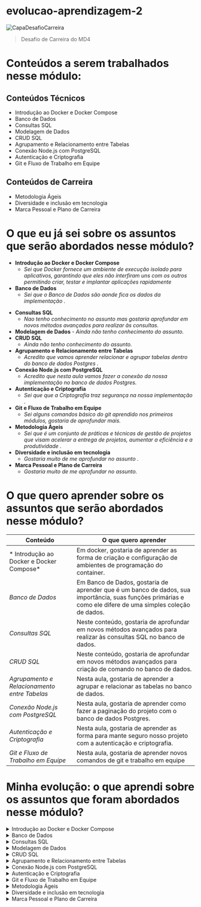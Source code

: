 # evolucao-aprendizagem-2


![CapaDesafioCarreira](https://github.com/user-attachments/assets/2e29fccc-f485-4089-82db-9bfd27042460)


> Desafio de Carreira do MD4


<h1>Conteúdos a serem trabalhados nesse módulo:</h1> 

## Conteúdos Técnicos

-  Introdução ao Docker e Docker Compose
-  Banco de Dados
-  Consultas SQL
-  Modelagem de Dados
-  CRUD SQL
-  Agrupamento e Relacionamento entre Tabelas
-  Conexão Node.js com PostgreSQL
-  Autenticação e Criptografia
-  Git e Fluxo de Trabalho em Equipe

## Conteúdos de Carreira

- Metodologia Ágeis
- Diversidade e inclusão em tecnologia
- Marca Pessoal e Plano de Carreira


# O que eu já sei sobre os assuntos que serão abordados nesse módulo?

+ **Introdução ao Docker e Docker Compose**
    - *Sei que  Docker fornece um ambiente de execução isolado para aplicativos, garantindo que eles não interfiram uns com os outros permitindo criar, testar e implantar aplicações rapidamente*
+ **Banco de Dados**
    - *Sei que o Banco de Dados são aonde fica os dados da implementação .*
- **Consultas SQL**
    - *Nao tenho conhecimento no assunto mas gostaria aprofundar em novos métodos avançados para realizar às consultas.*
- **Modelagem de Dados**
      - *Ainda não tenho conhecimento do assunto.*
- **CRUD SQL**
    - *Ainda não tenho conhecimento do assunto.*
- **Agrupamento e Relacionamento entre Tabelas**
    - *Acredito que vamos aprender relacionar e agrupar tabelas dentro do banco de dados Postgres .*
- **Conexão Node.js com PostgreSQL**
    - *Acredito que nesta aula vamos fazer a conexão da nossa implementação no banco de dados Postgres.*
- **Autenticação e Criptografia**
    - *Sei que que a Criptografia traz segurança na nossa implementação .*
- **Git e Fluxo de Trabalho em Equipe**
    - *Sei alguns comandos básico do git aprendido nos primeiros módulos, gostaria de aprofundar mais.*
- **Metodologia Ágeis**
    - *Sei que é um conjunto de práticas e técnicas de gestão de projetos que visam acelerar a entrega de projetos, aumentar a eficiência e a produtividade  .*
 - **Diversidade e inclusão em tecnologia**
    - *Gostaria muito de me aprofundar no assunto .*
 - **Marca Pessoal e Plano de Carreira**
    - *Gostaria muito de me aprofundar no assunto.*


# O que quero aprender sobre os assuntos que serão abordados nesse módulo?


| **Conteúdo**  | **O que quero aprender** |
| ------------- | ------------- |
| * Introdução ao Docker e Docker Compose* | Em docker, gostaria de aprender as forma de criação e configuração de ambientes de programação do container.   |
| *Banco de Dados*  | Em Banco de Dados, gostaria de aprender que é um banco de dados, sua importância, suas funções primárias e como ele difere de uma simples coleção de dados. |
| *Consultas SQL*  | Neste conteúdo, gostaria de aprofundar em novos métodos avançados para realizar às consultas SQL no banco de dados.  |
| *CRUD SQL*  | Neste conteúdo, gostaria de aprofundar em novos métodos avançados para criação de comando no banco de dados.  |
| *Agrupamento e Relacionamento entre Tabelas*  | Nesta aula, gostaria de aprender a agrupar e relacionar as tabelas no banco de dados.  |
| *Conexão Node.js com PostgreSQL*  | Nesta aula, gostaria de aprender como fazer a paginação do projeto com o banco de dados Postgres.  |
| *Autenticação e Criptografia*  | Nesta aula, gostaria de aprender as forma para mante seguro nosso projeto com a autenticação e criptografia.  |
| *Git e Fluxo de Trabalho em Equipe*  | Nesta aula, gostaria de aprender novos comandos de git e trabalho em equipe  |

# Minha evolução: o que aprendi sobre os assuntos que foram abordados nesse módulo?

<details>
<summary>Introdução ao Docker e Docker Compose</summary>
    
*Neste conteúdo,.....*
</details>

<details>
<summary>Banco de Dados</summary>

*Neste conteúdo ...*
</details>

 <details>
<summary>Consultas SQL</summary>
     
 *Neste conteúdo....*
</details>

  <details>
<summary>Modelagem de Dados</summary>
      
*Neste conteúdo....*
</details>

  <details>
<summary>CRUD SQL</summary>

*Neste....*
</details>

  <details>
<summary>Agrupamento e Relacionamento entre Tabelas</summary>

*Nesta aula ....*

</details>



  <details>
<summary>Conexão Node.js com PostgreSQL</summary>
      
*Nesta aula ....*

</details>
  <details>
<summary>Autenticação e Criptografia</summary>
      
 *Nesta aula......*
</details>
   <details>
<summary>Git e Fluxo de Trabalho em Equipe</summary>
      
 *Nesta aula ....*
</details>
   <details>
<summary>Metodologia Ágeis</summary>
      
 *Nesta aula ..
</details>
   <details>
<summary>Diversidade e inclusão em tecnologia</summary>
      
 *Nesta aula ....
</details>
   <details>
<summary>Marca Pessoal e Plano de Carreira</summary>
      
 *Nesta aula ....
</details>
